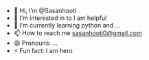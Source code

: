 - 👋 Hi, I’m @Sasanhooti
- 👀 I’m interested in to I am helpful 
- 🌱 I’m currently learning python and ...
- 📫 How to reach me sasanhooti0@gmail.com 
- 😄 Pronouns: ...
- ⚡ Fun fact: I am hero 

<!---
Sasanhooti/Sasanhooti is a ✨ special ✨ repository because its `README.md` (this file) appears on your GitHub profile.
You can click the Preview link to take a look at your changes.
--->
